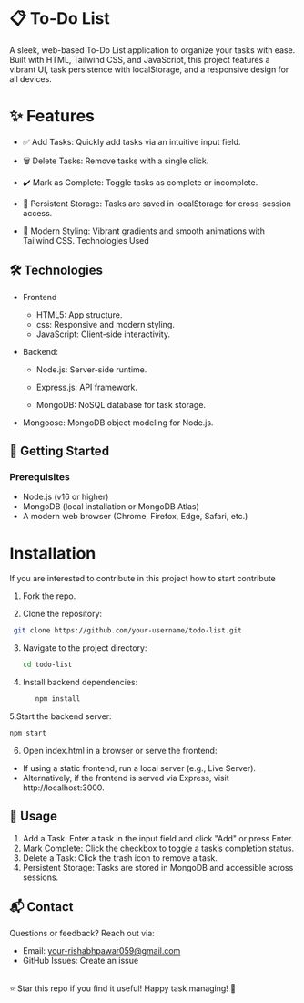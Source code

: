 # 📋 To-Do List

A sleek, web-based To-Do List application to organize your tasks with ease. Built with HTML, Tailwind CSS, and JavaScript, this project features a vibrant UI, task persistence with localStorage, and a responsive design for all devices.


# ✨ Features

- ✅ Add Tasks: Quickly add tasks via an intuitive input field.

- 🗑️ Delete Tasks: Remove tasks with a single click.


- ✔️ Mark as Complete: Toggle tasks as complete or incomplete.


- 💾 Persistent Storage: Tasks are saved in localStorage for cross-session access.


- 🎨 Modern Styling: Vibrant gradients and smooth animations with Tailwind CSS.
Technologies Used

## 🛠️ Technologies

- Frontend

     - HTML5: App structure.
     - css: Responsive and modern styling.
     - JavaScript: Client-side interactivity.

- Backend:

   - Node.js: Server-side runtime.

   - Express.js: API framework.

   - MongoDB: NoSQL database for task storage.

- Mongoose: MongoDB object modeling for Node.js.
## 🚀 Getting Started

### Prerequisites

- Node.js (v16 or higher)
- MongoDB (local installation or MongoDB Atlas)
- A modern web browser (Chrome, Firefox, Edge, Safari, etc.)

# Installation

If you are interested to contribute in this project how to start contribute

1. Fork the repo.

2. Clone the repository:

  ```bash
   git clone https://github.com/your-username/todo-list.git
```
3. Navigate to the project directory:

   ```bash  
   cd todo-list
4. Install backend dependencies:

   ```bash
      npm install
5.Start the backend server:

   ```bash
   npm start
```
6. Open index.html in a browser or serve the frontend:
- If using a static frontend, run a local server (e.g., Live Server).
- Alternatively, if the frontend is served via Express, visit http://localhost:3000.

## 📖 Usage
1. Add a Task: Enter a task in the input field and click "Add" or press Enter.
2. Mark Complete: Click the checkbox to toggle a task’s completion status.
3. Delete a Task: Click the trash icon to remove a task.
4. Persistent Storage: Tasks are stored in MongoDB and accessible across sessions.

## 📬 Contact
Questions or feedback? Reach out via:
- Email: your-rishabhpawar059@gmail.com
- GitHub Issues: Create an issue
 <br>
⭐ Star this repo if you find it useful! Happy task managing! 🚀









